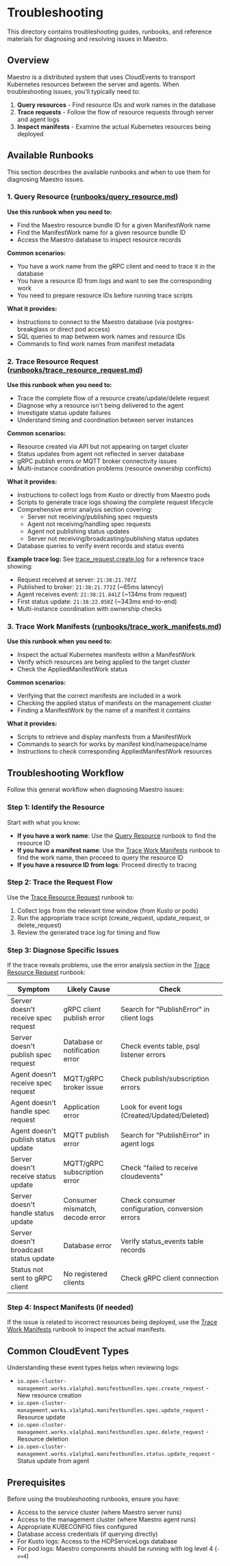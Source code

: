 # Troubleshooting

This directory contains troubleshooting guides, runbooks, and reference materials for diagnosing and resolving issues in Maestro.

## Overview

Maestro is a distributed system that uses CloudEvents to transport Kubernetes resources between the server and agents. When troubleshooting issues, you'll typically need to:

1. **Query resources** - Find resource IDs and work names in the database
2. **Trace requests** - Follow the flow of resource requests through server and agent logs
3. **Inspect manifests** - Examine the actual Kubernetes resources being deployed

## Available Runbooks

This section describes the available runbooks and when to use them for diagnosing Maestro issues.

### 1. Query Resource ([runbooks/query_resource.md](./runbooks/query_resource.md))

**Use this runbook when you need to:**
- Find the Maestro resource bundle ID for a given ManifestWork name
- Find the ManifestWork name for a given resource bundle ID
- Access the Maestro database to inspect resource records

**Common scenarios:**
- You have a work name from the gRPC client and need to trace it in the database
- You have a resource ID from logs and want to see the corresponding work
- You need to prepare resource IDs before running trace scripts

**What it provides:**
- Instructions to connect to the Maestro database (via postgres-breakglass or direct pod access)
- SQL queries to map between work names and resource IDs
- Commands to find work names from manifest metadata

### 2. Trace Resource Request ([runbooks/trace_resource_request.md](./runbooks/trace_resource_request.md))

**Use this runbook when you need to:**
- Trace the complete flow of a resource create/update/delete request
- Diagnose why a resource isn't being delivered to the agent
- Investigate status update failures
- Understand timing and coordination between server instances

**Common scenarios:**
- Resource created via API but not appearing on target cluster
- Status updates from agent not reflected in server database
- gRPC publish errors or MQTT broker connectivity issues
- Multi-instance coordination problems (resource ownership conflicts)

**What it provides:**
- Instructions to collect logs from Kusto or directly from Maestro pods
- Scripts to generate trace logs showing the complete request lifecycle
- Comprehensive error analysis section covering:
  - Server not receiving/publishing spec requests
  - Agent not receiving/handling spec requests
  - Agent not publishing status updates
  - Server not receiving/broadcasting/publishing status updates
- Database queries to verify event records and status events

**Example trace log:**
See [trace_request.create.log](./trace_request.create.log) for a reference trace showing:
- Request received at server: `21:38:21.707Z`
- Published to broker: `21:38:21.772Z` (~65ms latency)
- Agent receives event: `21:38:21.841Z` (~134ms from request)
- First status update: `21:38:22.050Z` (~343ms end-to-end)
- Multi-instance coordination with ownership checks

### 3. Trace Work Manifests ([runbooks/trace_work_manifests.md](./runbooks/trace_work_manifests.md))

**Use this runbook when you need to:**
- Inspect the actual Kubernetes manifests within a ManifestWork
- Verify which resources are being applied to the target cluster
- Check the AppliedManifestWork status

**Common scenarios:**
- Verifying that the correct manifests are included in a work
- Checking the applied status of manifests on the management cluster
- Finding a ManifestWork by the name of a manifest it contains

**What it provides:**
- Scripts to retrieve and display manifests from a ManifestWork
- Commands to search for works by manifest kind/namespace/name
- Instructions to check corresponding AppliedManifestWork resources

## Troubleshooting Workflow

Follow this general workflow when diagnosing Maestro issues:

### Step 1: Identify the Resource

Start with what you know:

- **If you have a work name**: Use the [Query Resource](./runbooks/query_resource.md) runbook to find the resource ID
- **If you have a manifest name**: Use the [Trace Work Manifests](./runbooks/trace_work_manifests.md) runbook to find the work name, then proceed to query the resource ID
- **If you have a resource ID from logs**: Proceed directly to tracing

### Step 2: Trace the Request Flow

Use the [Trace Resource Request](./runbooks/trace_resource_request.md) runbook to:

1. Collect logs from the relevant time window (from Kusto or pods)
2. Run the appropriate trace script (create_request, update_request, or delete_request)
3. Review the generated trace log for timing and flow

### Step 3: Diagnose Specific Issues

If the trace reveals problems, use the error analysis section in the [Trace Resource Request](./runbooks/trace_resource_request.md) runbook:

| Symptom | Likely Cause | Check |
|---------|--------------|-------|
| Server doesn't receive spec request | gRPC client publish error | Search for "PublishError" in client logs |
| Server doesn't publish spec request | Database or notification error | Check events table, psql listener errors |
| Agent doesn't receive spec request | MQTT/gRPC broker issue | Check publish/subscription errors |
| Agent doesn't handle spec request | Application error | Look for event logs (Created/Updated/Deleted) |
| Agent doesn't publish status update | MQTT publish error | Search for "PublishError" in agent logs |
| Server doesn't receive status update | MQTT/gRPC subscription error | Check "failed to receive cloudevents" |
| Server doesn't handle status update | Consumer mismatch, decode error | Check consumer configuration, conversion errors |
| Server doesn't broadcast status update | Database error | Verify status_events table records |
| Status not sent to gRPC client | No registered clients | Check gRPC client connection |

### Step 4: Inspect Manifests (if needed)

If the issue is related to incorrect resources being deployed, use the [Trace Work Manifests](./runbooks/trace_work_manifests.md) runbook to inspect the actual manifests.

## Common CloudEvent Types

Understanding these event types helps when reviewing logs:

- `io.open-cluster-management.works.v1alpha1.manifestbundles.spec.create_request` - New resource creation
- `io.open-cluster-management.works.v1alpha1.manifestbundles.spec.update_request` - Resource update
- `io.open-cluster-management.works.v1alpha1.manifestbundles.spec.delete_request` - Resource deletion
- `io.open-cluster-management.works.v1alpha1.manifestbundles.status.update_request` - Status update from agent

## Prerequisites

Before using the troubleshooting runbooks, ensure you have:

- Access to the service cluster (where Maestro server runs)
- Access to the management cluster (where Maestro agent runs)
- Appropriate KUBECONFIG files configured
- Database access credentials (if querying directly)
- For Kusto logs: Access to the HCPServiceLogs database
- For pod logs: Maestro components should be running with log level 4 (`-v=4`)
